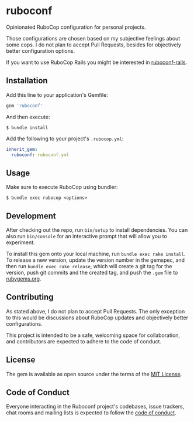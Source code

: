 # ruboconf

Opinionated RuboCop configuration for personal projects.

Those configurations are chosen based on my subjective feelings about some cops. I do not plan to accept Pull Requests, besides for objectively better configuration options.

If you want to use RuboCop Rails you might be interested in [ruboconf-rails](https://github.com/richardboehme/ruboconf-rails).

## Installation

Add this line to your application's Gemfile:

```ruby
gem 'ruboconf'
```

And then execute:

    $ bundle install

Add the following to your project's `.rubocop.yml`:

```yml
inherit_gem:
  ruboconf: ruboconf.yml
```

## Usage

Make sure to execute RuboCop using bundler:

    $ bundle exec rubocop <options>

## Development

After checking out the repo, run `bin/setup` to install dependencies. You can also run `bin/console` for an interactive prompt that will allow you to experiment.

To install this gem onto your local machine, run `bundle exec rake install`. To release a new version, update the version number in the gemspec, and then run `bundle exec rake release`, which will create a git tag for the version, push git commits and the created tag, and push the `.gem` file to [rubygems.org](https://rubygems.org).

## Contributing

As stated above, I do not plan to accept Pull Requests. The only exception to this would be discussions about RuboCop updates and objectively better configurations.

This project is intended to be a safe, welcoming space for collaboration, and contributors are expected to adhere to the code of conduct.

## License

The gem is available as open source under the terms of the [MIT License](https://opensource.org/licenses/MIT).

## Code of Conduct

Everyone interacting in the Ruboconf project's codebases, issue trackers, chat rooms and mailing lists is expected to follow the [code of conduct](https://github.com/richardboehme/ruboconf/blob/main/CODE_OF_CONDUCT.md).
